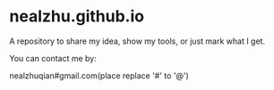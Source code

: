 # nealzhu.github.io

A repository to share my idea, show my tools, or just mark what I get.

You can contact me by:

nealzhuqian#gmail.com(place replace '#' to '@')